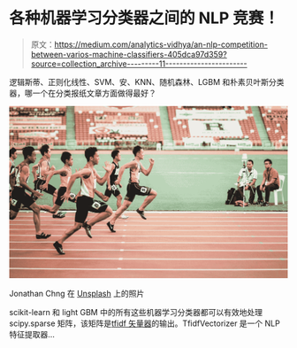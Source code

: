 # 各种机器学习分类器之间的 NLP 竞赛！

> 原文：<https://medium.com/analytics-vidhya/an-nlp-competition-between-varios-machine-classifiers-405dca97d359?source=collection_archive---------11----------------------->

逻辑斯蒂、正则化线性、SVM、安、KNN、随机森林、LGBM 和朴素贝叶斯分类器，哪一个在分类报纸文章方面做得最好？

![](img/3971d2e86a04b8fd955c5d1fe774d2ae.png)

Jonathan Chng 在 [Unsplash](https://unsplash.com?utm_source=medium&utm_medium=referral) 上的照片

scikit-learn 和 light GBM 中的所有这些机器学习分类器都可以有效地处理 scipy.sparse 矩阵，该矩阵是[tfidf 矢量器](https://scikit-learn.org/stable/modules/generated/sklearn.feature_extraction.text.TfidfVectorizer.html#sklearn.feature_extraction.text.TfidfVectorizer)的输出。TfidfVectorizer 是一个 NLP 特征提取器…